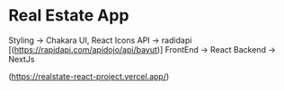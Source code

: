 # Real Estate App

Styling -> Chakara UI, React Icons
API -> radidapi [(https://rapidapi.com/apidojo/api/bayut)]
FrontEnd -> React 
Backend -> NextJs


(https://realstate-react-project.vercel.app/)
